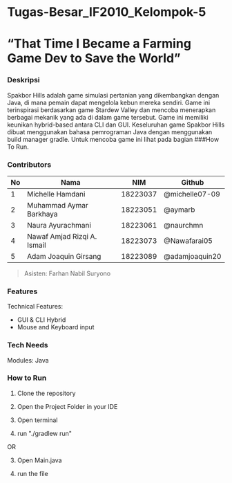 # Tugas-Besar_IF2010_Kelompok-5
# “That Time I Became a Farming Game Dev to Save the World”

### Deskripsi
Spakbor Hills adalah game simulasi pertanian yang dikembangkan dengan Java, di mana pemain dapat mengelola kebun mereka sendiri. Game ini terinspirasi berdasarkan game Stardew Valley dan mencoba menerapkan berbagai mekanik yang ada di dalam game tersebut. Game ini memiliki keunikan hybrid-based antara CLI dan GUI. Keseluruhan game Spakbor Hills dibuat menggunakan bahasa pemrograman Java dengan menggunakan build manager gradle. Untuk mencoba game ini lihat pada bagian ###How To Run.

### Contributors
| No       | Nama       | NIM       | Github      |
| ------------- | ------------- | ------------- | ------------- |
| 1   | Michelle Hamdani | 18223037  | @michelle07-09   |
| 2  | Muhammad Aymar Barkhaya  | 18223051   | @aymarb  |
| 3  | Naura Ayurachmani   | 18223061   | @naurchmn  |
| 4  | Nawaf Amjad Rizqi A. Ismail   | 18223073   | @Nawafarai05   |
| 5   | Adam Joaquin Girsang   | 18223089   | @adamjoaquin20  |

> Asisten: Farhan Nabil Suryono

### Features
Technical Features:
- GUI & CLI Hybrid
- Mouse and Keyboard input

### Tech Needs
Modules: Java

 ### How to Run
1. Clone the repository

2. Open the Project Folder in your IDE

3. Open terminal

4. run "./gradlew run"

OR 

3. Open Main.java

4. run the file





